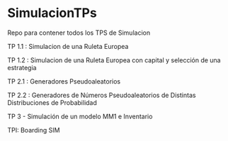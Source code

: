 # SimulacionTPs

Repo para contener todos los TPS de Simulacion

TP 1.1 : Simulacion de una Ruleta Europea

TP 1.2 : Simulacion de una Ruleta Europea con capital y selección de una estrategia

TP 2.1 : Generadores Pseudoaleatorios

TP 2.2 : Generadores de Números Pseudoaleatorios de Distintas Distribuciones de Probabilidad

TP 3 - Simulación de un modelo MM1 e Inventario

TPI: Boarding SIM
